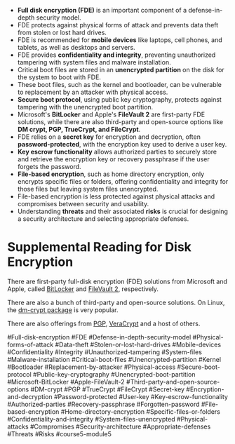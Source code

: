 - **Full disk encryption (FDE)** is an important component of a defense-in-depth security model.
- FDE protects against physical forms of attack and prevents data theft from stolen or lost hard drives.
- FDE is recommended for **mobile devices** like laptops, cell phones, and tablets, as well as desktops and servers.
- FDE provides **confidentiality and integrity**, preventing unauthorized tampering with system files and malware installation.
- Critical boot files are stored in an **unencrypted partition** on the disk for the system to boot with FDE.
- These boot files, such as the kernel and bootloader, can be vulnerable to replacement by an attacker with physical access.
- **Secure boot protocol**, using public key cryptography, protects against tampering with the unencrypted boot partition.
- Microsoft's **BitLocker** and Apple's **FileVault 2** are first-party FDE solutions, while there are also third-party and open-source options like **DM crypt, PGP, TrueCrypt, and FileCrypt**.
- FDE relies on a **secret key** for encryption and decryption, often **password-protected**, with the encryption key used to derive a user key.
- **Key escrow functionality** allows authorized parties to securely store and retrieve the encryption key or recovery passphrase if the user forgets the password.
- **File-based encryption**, such as home directory encryption, only encrypts specific files or folders, offering confidentiality and integrity for those files but leaving system files unencrypted.
- File-based encryption is less protected against physical attacks and compromises between security and usability.
- Understanding **threats** and their associated **risks** is crucial for designing a security architecture and selecting appropriate defenses.

# Supplemental Reading for Disk Encryption

There are first-party full-disk encryption (FDE) solutions from Microsoft and Apple, called [BitLocker](https://docs.microsoft.com/en-us/windows/security/information-protection/bitlocker/bitlocker-overview) and [FileVault 2](https://support.apple.com/en-us/HT204837), respectively.

There are also a bunch of third-party and open-source solutions. On Linux, the [dm-crypt package](https://wiki.archlinux.org/index.php/dm-crypt) is very popular.

There are also offerings from [PGP](https://www.symantec.com/products/encryption), [VeraCrypt](https://www.veracrypt.fr/en/Home.html) and a host of others.

#Full-disk-encryption #FDE #Defense-in-depth-security-model #Physical-forms-of-attack #Data-theft #Stolen-or-lost-hard-drives #Mobile-devices #Confidentiality #Integrity #Unauthorized-tampering #System-files #Malware-installation #Critical-boot-files #Unencrypted-partition #Kernel #Bootloader #Replacement-by-attacker #Physical-access #Secure-boot-protocol #Public-key-cryptography #Unencrypted-boot-partition #Microsoft-BitLocker #Apple-FileVault-2 #Third-party-and-open-source-options #DM-crypt #PGP #TrueCrypt #FileCrypt #Secret-key #Encryption-and-decryption #Password-protected #User-key #Key-escrow-functionality #Authorized-parties #Recovery-passphrase #Forgotten-password #File-based-encryption #Home-directory-encryption #Specific-files-or-folders #Confidentiality-and-integrity #System-files-unencrypted #Physical-attacks #Compromises #Security-architecture #Appropriate-defenses #Threats #Risks #course5-module5 